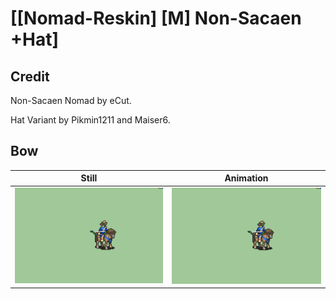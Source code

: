 # [\[Nomad-Reskin\] \[M\] Non-Sacaen +Hat]

## Credit

Non-Sacaen Nomad by eCut.

Hat Variant by Pikmin1211 and Maiser6.
	
## Bow

| Still | Animation |
| :---: | :-------: |
| ![Bow still](./Bow_000.png) | ![Bow animation](./Bow.gif) |
